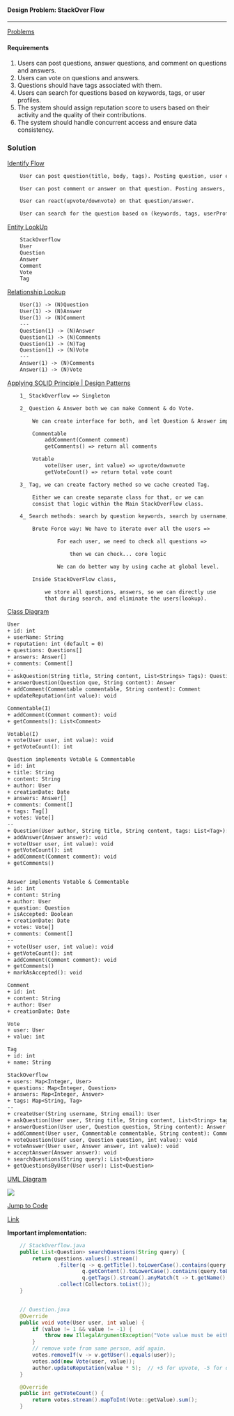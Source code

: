 #### Design Problem: StackOver Flow

---

[Problems](https://github.com/ashishps1/awesome-low-level-design/blob/main/problems/stack-overflow.md)

#### Requirements

1. Users can post questions, answer questions, and comment on questions and answers.
2. Users can vote on questions and answers.
3. Questions should have tags associated with them.
4. Users can search for questions based on keywords, tags, or user profiles.
5. The system should assign reputation score to users based on their activity and the quality of their contributions.
6. The system should handle concurrent access and ensure data consistency.

### Solution

<u>Identify Flow</u>

```tex
    User can post question(title, body, tags). Posting question, user earn some points. 

    User can post comment or answer on that question. Posting answers, if it is correct, user gets some points. 

    User can react(upvote/downvote) on that question/answer. 

    User can search for the question based on (keywords, tags, userProfile)
```

<u>Entity LookUp</u>

```tex
    StackOverflow
    User
    Question
    Answer
    Comment
    Vote
    Tag
```

<u>Relationship Lookup</u>

```tex
    User(1) -> (N)Question 
    User(1) -> (N)Answer
    User(1) -> (N)Comment
    ---
    Question(1) -> (N)Answer
    Question(1) -> (N)Comments
    Question(1) -> (N)Tag 
    Question(1) -> (N)Vote
    ---
    Answer(1) -> (N)Comments
    Answer(1) -> (N)Vote
```

<u>Applying SOLID Principle | Design Patterns</u>

```tex
    1_ StackOverflow => Singleton

    2_ Question & Answer both we can make Comment & do Vote. 

        We can create interface for both, and let Question & Answer implement it. 

        Commentable
            addComment(Comment comment)
            getComments() => return all comments

        Votable
            vote(User user, int value) => upvote/downvote
            getVoteCount() => return total vote count

    3_ Tag, we can create factory method so we cache created Tag. 

        Either we can create separate class for that, or we can 
        consist that logic within the Main StackOverFlow class. 

    4_ Search methods: search by question keywords, search by username, search by tags(on question)

        Brute Force way: We have to iterate over all the users => 

                For each user, we need to check all questions =>

                    then we can check... core logic

                We can do better way by using cache at global level. 

        Inside StackOverFlow class, 

            we store all questions, answers, so we can directly use 
            that during search, and eliminate the users(lookup). 
```

<u>Class Diagram</u>

```tex
User
+ id: int
+ userName: String
+ reputation: int (default = 0)
+ questions: Questions[]
+ answers: Answer[]
+ comments: Comment[]
--
+ askQuestion(String title, String content, List<Strings> Tags): Question
+ answerQuestion(Question que, String content): Answer
+ addComment(Commentable commentable, String content): Comment
+ updateReputation(int value): void

Commentable(I)
+ addComment(Comment comment): void
+ getComments(): List<Comment>

Votable(I)
+ vote(User user, int value): void
+ getVoteCount(): int

Question implements Votable & Commentable
+ id: int
+ title: String
+ content: String
+ author: User
+ creationDate: Date
+ answers: Answer[]
+ comments: Comment[]
+ tags: Tag[]
+ votes: Vote[]
--
+ Question(User author, String title, String content, tags: List<Tag>): void
+ addAnswer(Answer answer): void
+ vote(User user, int value): void
+ getVoteCount(): int
+ addComment(Comment comment): void
+ getComments()


Answer implements Votable & Commentable
+ id: int
+ content: String
+ author: User
+ question: Question
+ isAccepted: Boolean
+ creationDate: Date
+ votes: Vote[]
+ comments: Comment[]
--
+ vote(User user, int value): void
+ getVoteCount(): int
+ addComment(Comment comment): void
+ getComments()
+ markAsAccepted(): void

Comment
+ id: int
+ content: String
+ author: User
+ creationDate: Date

Vote
+ user: User
+ value: int

Tag
+ id: int
+ name: String

StackOverflow
+ users: Map<Integer, User> 
+ questions: Map<Integer, Question> 
+ answers: Map<Integer, Answer> 
+ tags: Map<String, Tag> 
--
+ createUser(String username, String email): User
+ askQuestion(User user, String title, String content, List<String> tags): Question
+ answerQuestion(User user, Question question, String content): Answer
+ addComment(User user, Commentable commentable, String content): Comment
+ voteQuestion(User user, Question question, int value): void
+ voteAnswer(User user, Answer answer, int value): void
+ acceptAnswer(Answer answer): void
+ searchQuestions(String query): List<Question> 
+ getQuestionsByUser(User user): List<Question> 
```

<u>UML Diagram</u>

![](../../assets/2024-11-03-14-51-39-stack_over_flow.drawio.png)

<u>Jump to Code</u>

[Link](https://github.com/ashishps1/awesome-low-level-design/tree/main/solutions/java/src/stackoverflow)

**Important implementation:**

```java
    // StackOverflow.java
    public List<Question> searchQuestions(String query) {
        return questions.values().stream()
                .filter(q -> q.getTitle().toLowerCase().contains(query.toLowerCase()) ||
                        q.getContent().toLowerCase().contains(query.toLowerCase()) ||
                        q.getTags().stream().anyMatch(t -> t.getName().equalsIgnoreCase(query)))
                .collect(Collectors.toList());
    }


    // Question.java
    @Override
    public void vote(User user, int value) {
        if (value != 1 && value != -1) {
            throw new IllegalArgumentException("Vote value must be either 1 or -1");
        }
        // remove vote from same person, add again. 
        votes.removeIf(v -> v.getUser().equals(user));
        votes.add(new Vote(user, value));
        author.updateReputation(value * 5);  // +5 for upvote, -5 for downvote
    }

    @Override
    public int getVoteCount() {
        return votes.stream().mapToInt(Vote::getValue).sum();
    }
```

